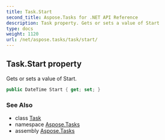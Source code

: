 ```yaml
---
title: Task.Start
second_title: Aspose.Tasks for .NET API Reference
description: Task property. Gets or sets a value of Start
type: docs
weight: 1120
url: /net/aspose.tasks/task/start/
---
```

## Task.Start property

Gets or sets a value of Start.

```csharp
public DateTime Start { get; set; }
```

### See Also

* class [Task](../)
* namespace [Aspose.Tasks](../../task/)
* assembly [Aspose.Tasks](../../../)


